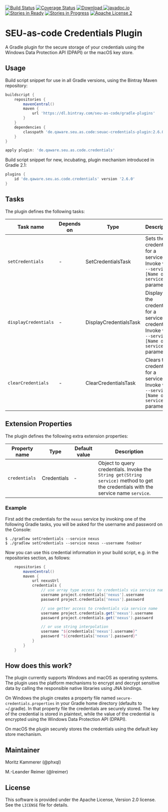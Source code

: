 [![Build Status](https://travis-ci.org/seu-as-code/seu-as-code.plugins.svg?branch=master)](https://travis-ci.org/seu-as-code/seu-as-code.plugins)
[![Coverage Status](https://coveralls.io/repos/seu-as-code/seu-as-code.plugins/badge.svg?branch=master&service=github&ts=1)](https://coveralls.io/github/seu-as-code/seu-as-code.plugins?branch=master)
[![Download](https://api.bintray.com/packages/seu-as-code/gradle-plugins/seuac-credentials-plugin/images/download.svg) ](https://bintray.com/seu-as-code/gradle-plugins/seuac-credentials-plugin/_latestVersion)
[![javadoc.io](https://javadocio-badges.herokuapp.com/de.qaware.seu.as.code/seuac-credentials-plugin/badge.svg)](https://javadocio-badges.herokuapp.com/de.qaware.seu.as.code/seuac-credentials-plugin)
[![Stories in Ready](https://badge.waffle.io/seu-as-code/seu-as-code.plugins.png?label=ready&title=Ready)](https://waffle.io/seu-as-code/seu-as-code.plugins)
[![Stories in Progress](https://badge.waffle.io/seu-as-code/seu-as-code.plugins.png?label=in%20progress&title=In%20Progress)](https://waffle.io/seu-as-code/seu-as-code.plugins)
[![Apache License 2](http://img.shields.io/badge/license-ASF2-blue.svg)](https://github.com/seu-as-code/seu-as-code.plugins/blob/master/LICENSE)

# SEU-as-code Credentials Plugin

A Gradle plugin for the secure storage of your credentials using the Windows Data Protection API (DPAPI) 
or the macOS key store.

## Usage

Build script snippet for use in all Gradle versions, using the Bintray Maven repository:
```groovy
buildscript {
    repositories {
        mavenCentral()
        maven {
            url 'https://dl.bintray.com/seu-as-code/gradle-plugins'
        }
    }
    dependencies {
        classpath 'de.qaware.seu.as.code:seuac-credentials-plugin:2.6.0'
    }
}

apply plugin: 'de.qaware.seu.as.code.credentials'
```

Build script snippet for new, incubating, plugin mechanism introduced in Gradle 2.1:
```groovy
plugins {
    id 'de.qaware.seu.as.code.credentials' version '2.6.0'
}
```

## Tasks

The plugin defines the following tasks:

Task name | Depends on | Type | Description
--- | --- | --- | ---
`setCredentials`| - | SetCredentialsTask | Sets the credentials for a service. Invoke with `--service [Name of service]` parameter.
`displayCredentials` | - | DisplayCredentialsTask | Displays the credentials for a service of a credential. Invoke with `--service [Name of service]` parameter.
`clearCredentials`| - | ClearCredentialsTask | Clears the credentials for a service. Invoke with `--service [Name of service]` parameter.

## Extension Properties

The plugin defines the following extra extension properties:

Property name | Type | Default value | Description
--- | --- | --- | ---
`credentials` | Credentials | - | Object to query credentials. Invoke the `String get(String service)` method to get the credentials with the service name `service`.

### Example

First add the credentials for the `nexus` service by invoking one of the following Gradle tasks, you will be asked for the
username and password on the Console:
```shell
$ ./gradlew setCredentials --service nexus
$ ./gradlew setCredentials --service nexus --username fooUser
```

Now you can use this credential information in your build script, e.g. in the repositories section, as follows:
```groovy
    repositories {
        mavenCentral()
        maven {
            url nexusUrl
            credentials {
                // use array type access to credentials via service name
                username project.credentials['nexus'].username
                password project.credentials['nexus'].password

                // use getter access to credentials via service name
                username project.credentials.get('nexus').username
                password project.credentials.get('nexus').password

                // or use string interpolation
                username "${credentials['nexus'].username}"
                password "${credentials['nexus'].password}"
            }
        }
    }
```

## How does this work?

The plugin currently supports Windows and macOS as operating systems. The plugin uses the platform mechanisms to
encrypt and decrypt sensitive data by calling the responsible native libraries using JNA bindings.

On Windows the plugin creates a property file named `secure-credentials.properties` in your Gradle home directory
(defaults to ~/.gradle). In that property file the credentials are securely stored. The key of the credential is stored in
plaintext, while the value of the credential is encrypted using the Windows Data Protection API (DPAPI).

On macOS the plugin securely stores the credentials using the default key store mechanism.

## Maintainer

Moritz Kammerer (@phxql)

M.-Leander Reimer (@lreimer)

## License

This software is provided under the Apache License, Version 2.0 license. See the `LICENSE` file for details.
